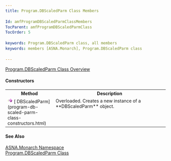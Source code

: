 ```yaml
---
title: Program.DBScaledParm Class Members

Id: amfProgramDBScaledParmClassMembers
TocParent: amfProgramDBScaledParmClass
TocOrder: 5

keywords: Program.DBScaledParm class, all members
keywords: members [ASNA.Monarch], Program.DBScaledParm class

---
```


[ Program.DBScaledParm Class Overview](program-db-scaled-parm-class.html) 

#### Constructors
<table class="mytable" cellspacing="0" cellpadding="4" width="90%">
          <colgroup>
            <col width="30%" />
            <col width="70%" />
          </colgroup>
          <tr>
            <th>Method</th>
            <th>Description</th>
          </tr>
          <tr valign="top">
            <td><img id="IMG1" style="WIDTH: 16px; HEIGHT: 16px" alt="public property" src="images/constructor.bmp" width="15" border="0" x-maintain-ratio="TRUE" />  
            [
            DBScaledParm](program-db-scaled-parm-class-constructors.html)</td>
            <td>Overloaded. Creates a
            new instance of a 
 **DBScaledParm**  object.</td>
          </tr>
</table>

#### See Also
[ASNA.Monarch Namespace](monarch-namespace.html) <br /> [ Program.DBScaledParm Class](program-db-scaled-parm-class.html) 
